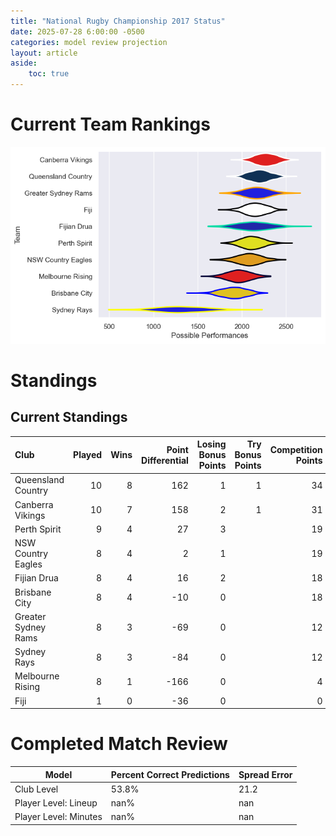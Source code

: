 ```yaml
---  
title: "National Rugby Championship 2017 Status"  
date: 2025-07-28 6:00:00 -0500  
categories: model review projection  
layout: article  
aside:  
    toc: true  
---
```

# Current Team Rankings


![Club Rankings](plots/rankings_National_Rugby_Championship_2017.png)
# Standings

## Current Standings


| Club                |   Played |   Wins |   Point Differential |   Losing Bonus Points |   Try Bonus Points |   Competition Points |
|:--------------------|---------:|-------:|---------------------:|----------------------:|-------------------:|---------------------:|
| Queensland Country  |       10 |      8 |                  162 |                     1 |                  1 |                   34 |
| Canberra Vikings    |       10 |      7 |                  158 |                     2 |                  1 |                   31 |
| Perth Spirit        |        9 |      4 |                   27 |                     3 |                    |                   19 |
| NSW Country Eagles  |        8 |      4 |                    2 |                     1 |                    |                   19 |
| Fijian Drua         |        8 |      4 |                   16 |                     2 |                    |                   18 |
| Brisbane City       |        8 |      4 |                  -10 |                     0 |                    |                   18 |
| Greater Sydney Rams |        8 |      3 |                  -69 |                     0 |                    |                   12 |
| Sydney Rays         |        8 |      3 |                  -84 |                     0 |                    |                   12 |
| Melbourne Rising    |        8 |      1 |                 -166 |                     0 |                    |                    4 |
| Fiji                |        1 |      0 |                  -36 |                     0 |                    |                    0 |



# Completed Match Review


| Model | Percent Correct Predictions | Spread Error |
| ------ | ------ | ------ |
| Club Level | 53.8% | 21.2 |
| Player Level: Lineup | nan% | nan |
| Player Level: Minutes | nan% | nan |

